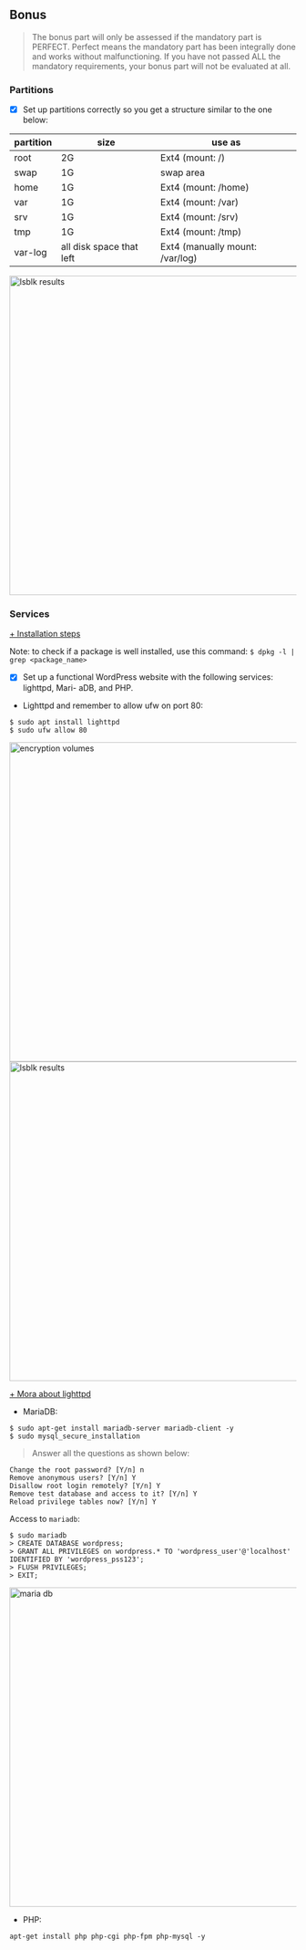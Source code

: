 ## Bonus
> The bonus part will only be assessed if the mandatory part is PERFECT. Perfect means the mandatory part has been integrally done and works without malfunctioning.  If you have not passed ALL the mandatory requirements, your bonus part will not be evaluated at all.


### Partitions

- [x] Set up partitions correctly so you get a structure similar to the one below:

partition | size | use as
--- | --- | ---
root | 2G | Ext4 (mount: /)
swap | 1G | swap area
home | 1G | Ext4 (mount: /home)
var | 1G | Ext4 (mount: /var)
srv | 1G | Ext4 (mount: /srv)
tmp | 1G | Ext4 (mount: /tmp)
var-log | all disk space that left | Ext4 (manually mount: /var/log)

<img src="https://github.com/melissahuerta/42/blob/dev/born2reboot/_newcursus/born2beroot/img/lsblk_results.png" alt="lsblk results" width="560"/><br/>


### Services

[+ Installation steps](https://www.osradar.com/install-wordpress-with-lighttpd-debian-10/)

Note: to check if a package is well installed, use this command:
```$ dpkg -l | grep <package_name>```


- [x] Set up a functional WordPress website with the following services: lighttpd, Mari- aDB, and PHP.

- Lighttpd and remember to allow ufw on port 80:

```
$ sudo apt install lighttpd
$ sudo ufw allow 80
```

<img src="https://github.com/melissahuerta/42/blob/dev/born2reboot/_newcursus/born2beroot/img/encr-volumes-1.png" alt="encryption volumes" width="560"/>    <img src="https://github.com/melissahuerta/42/blob/dev/born2reboot/_newcursus/born2beroot/bonus/img/lighttpd.png" alt="lsblk results" width="560"/><br/>

[+ Mora about lighttpd](https://www.osradar.com/install-lighttpd-debian-10/)



- MariaDB:

```
$ sudo apt-get install mariadb-server mariadb-client -y
$ sudo mysql_secure_installation
```

> Answer all the questions as shown below:
```
Change the root password? [Y/n] n
Remove anonymous users? [Y/n] Y
Disallow root login remotely? [Y/n] Y
Remove test database and access to it? [Y/n] Y
Reload privilege tables now? [Y/n] Y
```

Access to ```mariadb```:

```
$ sudo mariadb
> CREATE DATABASE wordpress;
> GRANT ALL PRIVILEGES on wordpress.* TO 'wordpress_user'@'localhost' IDENTIFIED BY 'wordpress_pss123';
> FLUSH PRIVILEGES;
> EXIT;
```

<img src="https://github.com/melissahuerta/42/blob/dev/born2reboot/_newcursus/born2beroot/bonus/img/mariadb.png" alt="maria db" width="560"/>

- PHP:

```apt-get install php php-cgi php-fpm php-mysql -y```


